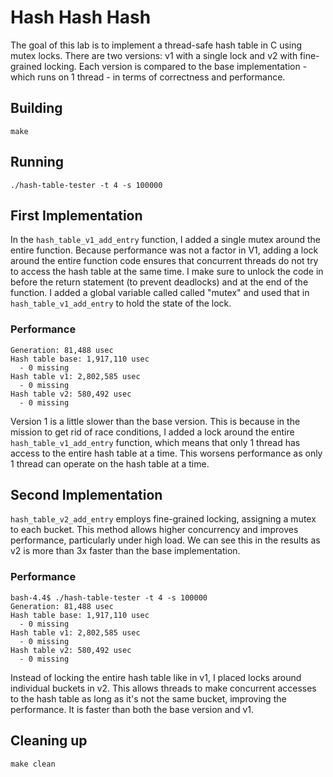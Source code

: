 # Hash Hash Hash
The goal of this lab is to implement a thread-safe hash table in C using mutex locks. There are two versions: v1 with a single lock and v2 with fine-grained locking. Each version is compared to the base implementation - which runs on 1 thread - in terms of correctness and performance. 

## Building
```shell
make
```

## Running
```shell
./hash-table-tester -t 4 -s 100000
```

## First Implementation
In the `hash_table_v1_add_entry` function, I added a single mutex around the entire function. Because performance was not a factor in V1, adding a lock around the entire function code ensures that concurrent threads do not try to access the hash table at the same time. I make sure to unlock the code in before the return statement (to prevent deadlocks) and at the end of the function. I added a global variable called called "mutex" and used that in `hash_table_v1_add_entry` to hold the state of the lock. 

### Performance
```shell
Generation: 81,488 usec
Hash table base: 1,917,110 usec
  - 0 missing
Hash table v1: 2,802,585 usec
  - 0 missing
Hash table v2: 580,492 usec
  - 0 missing
```
Version 1 is a little slower than the base version. This is because in the mission to get rid of race conditions, I added a lock around the entire `hash_table_v1_add_entry` function, which means that only 1 thread has access to the entire hash table at a time. This worsens performance as only 1 thread can operate on the hash table at a time. 

## Second Implementation
`hash_table_v2_add_entry` employs fine-grained locking, assigning a mutex to each bucket. This method allows higher concurrency and improves performance, particularly under high load. We can see this in the results as v2 is more than 3x faster than the base implementation. 


### Performance
```shell
bash-4.4$ ./hash-table-tester -t 4 -s 100000
Generation: 81,488 usec
Hash table base: 1,917,110 usec
  - 0 missing
Hash table v1: 2,802,585 usec
  - 0 missing
Hash table v2: 580,492 usec
  - 0 missing
```

Instead of locking the entire hash table like in v1, I placed locks around individual buckets in v2. This allows threads to make concurrent accesses to the hash table as long as it's not the same bucket, improving the performance. It is faster than both the base version and v1. 

## Cleaning up
```shell
make clean
```
